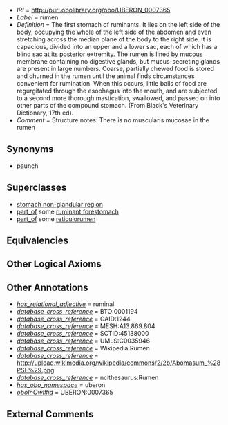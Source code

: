  * *IRI* = http://purl.obolibrary.org/obo/UBERON_0007365
 * *Label* = rumen
 * *Definition* = The first stomach of ruminants. It lies on the left side of the body, occupying the whole of the left side of the abdomen and even stretching across the median plane of the body to the right side. It is capacious, divided into an upper and a lower sac, each of which has a blind sac at its posterior extremity. The rumen is lined by mucous membrane containing no digestive glands, but mucus-secreting glands are present in large numbers. Coarse, partially chewed food is stored and churned in the rumen until the animal finds circumstances convenient for rumination. When this occurs, little balls of food are regurgitated through the esophagus into the mouth, and are subjected to a second more thorough mastication, swallowed, and passed on into other parts of the compound stomach. (From Black's Veterinary Dictionary, 17th ed).
 * *Comment* = Structure notes: There is no muscularis mucosae in the rumen

## Synonyms

 * paunch

## Superclasses

 * [stomach non-glandular region](../../UBERON/54/UBERON_0011954.md)
 * [part_of](../../BFO/50/BFO_0000050.md) some [ruminant forestomach](../../UBERON/59/UBERON_0007359.md)
 * [part_of](../../BFO/50/BFO_0000050.md) some [reticulorumen](../../UBERON/64/UBERON_0007364.md)

## Equivalencies


## Other Logical Axioms


## Other Annotations

 * *[has_relational_adjective](../../UBPROP/07/UBPROP_0000007.md)* = ruminal
 * *[database_cross_reference](../../ef/oboInOwl#hasDbXref.md)* = BTO:0001194
 * *[database_cross_reference](../../ef/oboInOwl#hasDbXref.md)* = GAID:1244
 * *[database_cross_reference](../../ef/oboInOwl#hasDbXref.md)* = MESH:A13.869.804
 * *[database_cross_reference](../../ef/oboInOwl#hasDbXref.md)* = SCTID:45138000
 * *[database_cross_reference](../../ef/oboInOwl#hasDbXref.md)* = UMLS:C0035946
 * *[database_cross_reference](../../ef/oboInOwl#hasDbXref.md)* = Wikipedia:Rumen
 * *[database_cross_reference](../../ef/oboInOwl#hasDbXref.md)* = http://upload.wikimedia.org/wikipedia/commons/2/2b/Abomasum_%28PSF%29.png
 * *[database_cross_reference](../../ef/oboInOwl#hasDbXref.md)* = ncithesaurus:Rumen
 * *[has_obo_namespace](../../ce/oboInOwl#hasOBONamespace.md)* = uberon
 * *[oboInOwl#id](../../id/oboInOwl#id.md)* = UBERON:0007365

## External Comments

